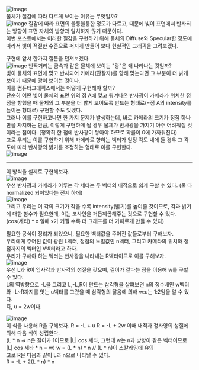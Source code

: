 ![image](https://user-images.githubusercontent.com/63915665/190656972-4fe93b2c-2428-4624-9169-937da12e1c69.png)  
물체가 질감에 따라 다르게 보이는 이유는 무엇일까?  
![image](https://user-images.githubusercontent.com/63915665/190657228-b00c0ea6-ce73-4537-83a2-88f0f8a3b7b4.png)
질감에 따라 표면의 울퉁불퉁한 정도가 다르고, 때문에 빛이 표면에서 반사되는 방향이 표면 자체의 방향과 일치하지 않기 때문이다.  
이번 포스트에서는 이러한 질감을 구현하기 위해 물체의 Diffuse와 Specular한 정도에 따라서 빛이 적절한 수준으로 퍼지게 만들어 보다 현실적인 그래픽을 그려보겠다.  

구현에 앞서 한가지 질문을 던져보겠다.  
![image](https://user-images.githubusercontent.com/63915665/190657869-25b3d3fc-e1f1-4657-9960-9be1ef50580d.png)
반짝거리는 금속과 같은 물체에 보이는 "광"은 왜 나타나는 것일까?  
빛이 물체의 표면에 맞고 반사되어 카메라(관찰자)를 향해 맞는다면 그 부분이 더 밝게 보이기 때문에 광이 보이는 것이다.  
이를 컴퓨터그래픽스에서는 어떻게 구현해야 할까?  
단순히 어떤 빛이 물체의 표면 위의 점 A에 맞고 튕겨나온 반사광이 카메라가 위치한 정점을 향했을 때 물체의 그 부분을 더 밝게 보이도록 만드는 형태로(=점 A의 intensity를 높이는 형태로) 구현할 수도 있겠다.  
그러나 이를 구현하고나면 한 가지 문제가 발생하는데, 바로 카메라의 크기가 정점 하나만을 차지하는 만큼, 이렇게 구현하게 될 경우 물체가 반사광을 가지기 아주 어려워질 것이라는 점이다. (정확히 한 점에 반사광이 닿아야 하므로 확률이 0에 가까워진다)  
고로 우리는 이를 구현하기 위해 카메라로 향하는 벡터가 일정 각도 내에 들 경우 그 각도에 따라 반사광의 밝기를 조정하는 형태로 이를 구현한다.  
![image](https://user-images.githubusercontent.com/63915665/190658800-bc50ae7b-92dd-4344-94e6-121fc60b9e6f.png)  

---  

이 방식을 실제로 구현해보자.  
![image](https://user-images.githubusercontent.com/63915665/190659776-ef50153c-04d9-42c1-9b3d-d57bc61095a1.png)  
우선 반사광과 카메라가 이루는 각 세타는 두 벡터의 내적으로 쉽게 구할 수 있다. (둘 다 normalized 되어있다는 전제 하에)  
![image](https://user-images.githubusercontent.com/63915665/190660035-c30dba5c-be67-439d-a960-fb29e93fcc99.png)  
그리고 우리는 이 각의 크기가 작을 수록 intensity(밝기)를 높여줄 것이므로, 각과 밝기에 대한 함수가 필요한데, 이는 코사인을 거듭제곱해주는 것으로 구현할 수 있다.  
(cos(세타) ^ x 일때 x가 커질 수록 더 그래프를 더 가파르게 만들 수 있다)  

필요한 공식이 정리가 되었으니, 필요한 벡터값을 주어진 값들로부터 구해보자.  
우리에게 주어진 값이 광원 L벡터, 정점의 노멀값인 n벡터, 그리고 카메라의 위치와 정점까지의 벡터인 V벡터라고 하자.  
우리가 구해야 하는 벡터는 반사광을 나타내는 R벡터이므로 이를 구해보자.  
![image](https://user-images.githubusercontent.com/63915665/190661194-54789f4b-f399-4052-bed6-9a8e364bd7e6.png)  
우선 L과 R이 입사각과 반사각의 성질을 갖으며, 길이가 같다는 점을 이용해 w를 구할 수 있다.  
L의 역방향으로 -L을 그리고 L,-L,R이 만드는 삼각형을 살펴보면 n의 정수배인 w벡터와 -L~R까지를 잇는 u벡터를 그렸을 때 삼각형의 닮음에 의해 w:u는 1:2임을 알 수 있다.  
즉, u = 2w이다.  

![image](https://user-images.githubusercontent.com/63915665/190662688-99f7953e-adf4-47e8-892d-4157cfcf907c.png)  
이 식을 사용해 R을 구해보자.
R = -L + u
R = -L + 2w
이때 내적과 정사영의 성질에 의해 다음 식이 성립한다.  
(L * n => n은 길이가 1이므로 |L| cos 세타, 그런데 w는 n과 방향이 같은 벡터이므로 |L| cos 세타 * n = w)
w = (L * n) * n    // (L * n)이 스칼라임에 유의  
고로 R은 다음과 같이 L과 n으로 나타낼 수 있다.  
R = -L + 2(L * n) * n




